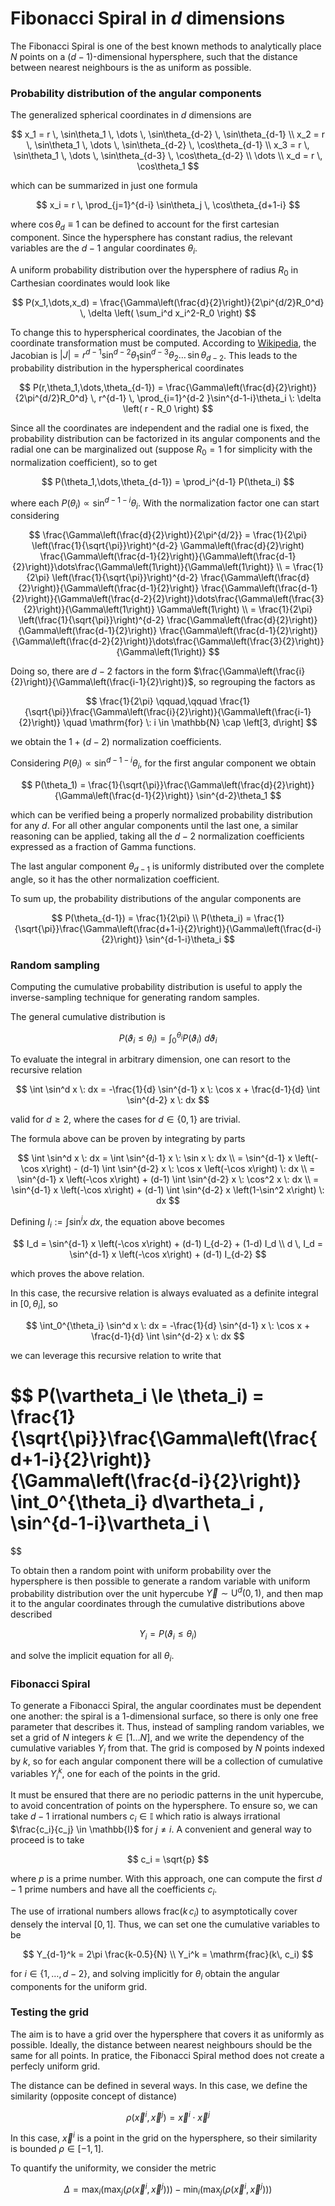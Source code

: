 # Fibonacci Spiral in $d$ dimensions

The Fibonacci Spiral is one of the best known methods to analytically place $N$ points on a $(d-1)$-dimensional hypersphere, such that the distance between nearest neighbours is the as uniform as possible.

### Probability distribution of the angular components

The generalized spherical coordinates in $d$ dimensions are

$$
x_1 = r \, \sin\theta_1 \, \dots \, \sin\theta_{d-2} \, \sin\theta_{d-1}
\\
x_2 = r \, \sin\theta_1 \, \dots \, \sin\theta_{d-2} \, \cos\theta_{d-1}
\\
x_3 = r \, \sin\theta_1 \, \dots \, \sin\theta_{d-3} \, \cos\theta_{d-2}
\\
\dots
\\
x_d = r \, \cos\theta_1
$$

which can be summarized in just one formula

$$
x_i = r \, \prod_{j=1}^{d-i} \sin\theta_j \, \cos\theta_{d+1-i}
$$

where $\cos\theta_d \equiv 1$ can be defined to account for the first cartesian component. Since the hypersphere has constant radius, the relevant variables are the $d-1$ angular coordinates $\theta_i$.

A uniform probability distribution over the hypersphere of radius $R_0$ in Carthesian coordinates would look like

$$
P(x_1,\dots,x_d) = \frac{\Gamma\left(\frac{d}{2}\right)}{2\pi^{d/2}R_0^d} \, \delta \left( \sum_i^d x_i^2-R_0 \right)
$$

To change this to hyperspherical coordinates, the Jacobian of the coordinate transformation must be computed. According to [Wikipedia](https://en.wikipedia.org/wiki/N-sphere#Spherical_volume_and_area_elements), the Jacobian is $|J| = r^{d-1} \sin^{d-2}\theta_1 \sin^{d-3}\theta_{2} \dots \, \sin\theta_{d-2}$. This leads to the probability distribution in the hyperspherical coordinates

$$
P(r,\theta_1,\dots,\theta_{d-1}) = \frac{\Gamma\left(\frac{d}{2}\right)}{2\pi^{d/2}R_0^d} \, r^{d-1} \, \prod_{i=1}^{d-2 }\sin^{d-1-i}\theta_i \: \delta \left( r - R_0 \right)
$$

Since all the coordinates are independent and the radial one is fixed, the probability distribution can be factorized in its angular components and the radial one can be marginalized out (suppose $R_0 = 1$ for simplicity with the normalization coefficient), so to get

$$
P(\theta_1,\dots,\theta_{d-1}) = \prod_i^{d-1} P(\theta_i)
$$

where each $P(\theta_i) \propto \sin^{d-1-i}\theta_i$. With the normalization factor one can start considering

$$
\frac{\Gamma\left(\frac{d}{2}\right)}{2\pi^{d/2}} = \frac{1}{2\pi} \left(\frac{1}{\sqrt{\pi}}\right)^{d-2} \Gamma\left(\frac{d}{2}\right) \frac{\Gamma\left(\frac{d-1}{2}\right)}{\Gamma\left(\frac{d-1}{2}\right)}\dots\frac{\Gamma\left(1\right)}{\Gamma\left(1\right)}
\\
= \frac{1}{2\pi} \left(\frac{1}{\sqrt{\pi}}\right)^{d-2} \frac{\Gamma\left(\frac{d}{2}\right)}{\Gamma\left(\frac{d-1}{2}\right)} \frac{\Gamma\left(\frac{d-1}{2}\right)}{\Gamma\left(\frac{d-2}{2}\right)}\dots\frac{\Gamma\left(\frac{3}{2}\right)}{\Gamma\left(1\right)} \Gamma\left(1\right)
\\
= \frac{1}{2\pi} \left(\frac{1}{\sqrt{\pi}}\right)^{d-2} \frac{\Gamma\left(\frac{d}{2}\right)}{\Gamma\left(\frac{d-1}{2}\right)} \frac{\Gamma\left(\frac{d-1}{2}\right)}{\Gamma\left(\frac{d-2}{2}\right)}\dots\frac{\Gamma\left(\frac{3}{2}\right)}{\Gamma\left(1\right)}
$$

Doing so, there are $d-2$ factors in the form $\frac{\Gamma\left(\frac{i}{2}\right)}{\Gamma\left(\frac{i-1}{2}\right)}$, so regrouping the factors as

$$
\frac{1}{2\pi} \qquad,\qquad \frac{1}{\sqrt{\pi}}\frac{\Gamma\left(\frac{i}{2}\right)}{\Gamma\left(\frac{i-1}{2}\right)} \quad \mathrm{for} \: i \in \mathbb{N} \cap \left[3, d\right]
$$

we obtain the $1+(d-2)$ normalization coefficients.

Considering $P(\theta_i) \propto \sin^{d-1-i}\theta_i$, for the first angular component we obtain

$$
P(\theta_1) = \frac{1}{\sqrt{\pi}}\frac{\Gamma\left(\frac{d}{2}\right)}{\Gamma\left(\frac{d-1}{2}\right)} \sin^{d-2}\theta_1
$$

which can be verified being a properly normalized probability distribution for any $d$. For all other angular components until the last one, a similar reasoning can be applied, taking all the $d-2$ normalization coefficients expressed as a fraction of Gamma functions.

The last angular component $\theta_{d-1}$ is uniformly distributed over the complete angle, so it has the other normalization coefficient.

To sum up, the probability distributions of the angular components are

$$
P(\theta_{d-1}) = \frac{1}{2\pi}
\\
P(\theta_i) = \frac{1}{\sqrt{\pi}}\frac{\Gamma\left(\frac{d+1-i}{2}\right)}{\Gamma\left(\frac{d-i}{2}\right)} \sin^{d-1-i}\theta_i
$$


### Random sampling

Computing the cumulative probability distribution is useful to apply the inverse-sampling technique for generating random samples.

The general cumulative distribution is

$$
P(\vartheta_i \le \theta_i) = \int_0^{\theta_i} P(\vartheta_i) \: d\vartheta_i
$$

To evaluate the integral in arbitrary dimension, one can resort to the recursive relation

$$
\int \sin^d x \: dx = -\frac{1}{d} \sin^{d-1} x \: \cos x + \frac{d-1}{d} \int \sin^{d-2} x \: dx
$$

valid for $d \ge 2$, where the cases for $d \in \{0,1\}$ are trivial.

The formula above can be proven by integrating by parts

$$
\int \sin^d x \: dx = \int \sin^{d-1} x \: \sin x \: dx
\\
= \sin^{d-1} x \left(-\cos x\right) - (d-1) \int \sin^{d-2} x \: \cos x \left(-\cos x\right) \: dx
\\
= \sin^{d-1} x \left(-\cos x\right) + (d-1) \int \sin^{d-2} x \: \cos^2 x \: dx
\\
= \sin^{d-1} x \left(-\cos x\right) + (d-1) \int \sin^{d-2} x \left(1-\sin^2 x\right) \: dx
$$

Defining $I_i := \int \sin^i x \: dx$, the equation above becomes

$$
I_d = \sin^{d-1} x \left(-\cos x\right) + (d-1) I_{d-2} + (1-d) I_d
\\
d \, I_d = \sin^{d-1} x \left(-\cos x\right) + (d-1) I_{d-2}
$$

which proves the above relation.

In this case, the recursive relation is always evaluated as a definite integral in $[0,\theta_i]$, so 

$$
\int_0^{\theta_i} \sin^d x \: dx = -\frac{1}{d} \sin^{d-1} x \: \cos x + \frac{d-1}{d} \int \sin^{d-2} x \: dx
$$

 we can leverage this recursive relation to write that

$$
P(\vartheta_i \le \theta_i) = \frac{1}{\sqrt{\pi}}\frac{\Gamma\left(\frac{d+1-i}{2}\right)}{\Gamma\left(\frac{d-i}{2}\right)} \int_0^{\theta_i} d\vartheta_i \, \sin^{d-1-i}\vartheta_i
\\
= 
$$

To obtain then a random point with uniform probability over the hypersphere is then possible to generate a random variable with uniform probability distribution over the unit hypercube $\vec{Y} \sim \mathrm{U}^d(0,1)$, and then map it to the angular coordinates through the cumulative distributions above described

$$
Y_i = P(\vartheta_i \le \theta_i)
$$

and solve the implicit equation for all $\theta_i$.


### Fibonacci Spiral

To generate a Fibonacci Spiral, the angular coordinates must be dependent one another: the spiral is a $1$-dimensional surface, so there is only one free parameter that describes it. Thus, instead of sampling random variables, we set a grid of $N$ integers $k \in [1\dots N]$, and we write the dependency of the cumulative variables $Y_i$ from that. The grid is composed by $N$ points indexed by $k$, so for each angular component there will be a collection of cumulative variables $Y_i^k$, one for each of the points in the grid.

It must be ensured that there are no periodic patterns in the unit hypercube, to avoid concentration of points on the hypersphere. To ensure so, we can take $d-1$ irrational numbers $c_i \in \mathbb{I}$ which ratio is always irrational $\frac{c_i}{c_j} \in \mathbb{I}$ for $j \ne i$. A convenient and general way to proceed is to take

$$
c_i = \sqrt{p}
$$

where $p$ is a prime number. With this approach, one can compute the first $d-1$ prime numbers and have all the coefficients $c_i$.

The use of irrational numbers allows $\mathrm{frac}(k \, c_i)$ to asymptotically cover densely the interval $[0,1]$. Thus, we can set one the cumulative variables to be

$$
Y_{d-1}^k = 2\pi \frac{k-0.5}{N} 
\\
Y_i^k = \mathrm{frac}(k\, c_i)
$$

for $i \in \{1,\dots,d-2\}$, and solving implicitly for $\theta_i$ obtain the angular components for the uniform grid.


### Testing the grid

The aim is to have a grid over the hypersphere that covers it as uniformly as possible. Ideally, the distance between nearest neighbours should be the same for all points. In pratice, the Fibonacci Spiral method does not create a perfecly uniform grid.

The distance can be defined in several ways. In this case, we define the similarity (opposite concept of distance)

$$
\rho\left(\vec{x}^i,\vec{x}^j\right) = \vec{x}^i \cdot \vec{x}^j
$$

In this case, $\vec{x}^i$ is a point in the grid on the hypersphere, so their similarity is bounded $\rho \in [-1,1]$.

To quantify the uniformity, we consider the metric

$$
\Delta = \max_i \left(\max_j \left(\rho\left(\vec{x}^i,\vec{x}^j\right)\right)\right) - \min_i \left(\max_j \left(\rho\left(\vec{x}^i,\vec{x}^j\right)\right)\right)
$$
